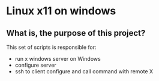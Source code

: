 # Linux x11 on windows

## What is, the purpose of this project?
This set of scripts is responsible for:
* run x windows server on Windows
* configure server
* ssh to client configure and call command with remote X

